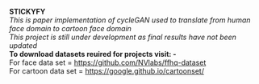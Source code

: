 **STICKYFY**   
*This is paper implementation of cycleGAN used to translate from human face domain to cartoon face domain*  
*This project is still under development as final results have not been updated*  
**To download datasets reuired for projects visit: -**  
For face data set = https://github.com/NVlabs/ffhq-dataset  
For cartoon data set = https://google.github.io/cartoonset/  

